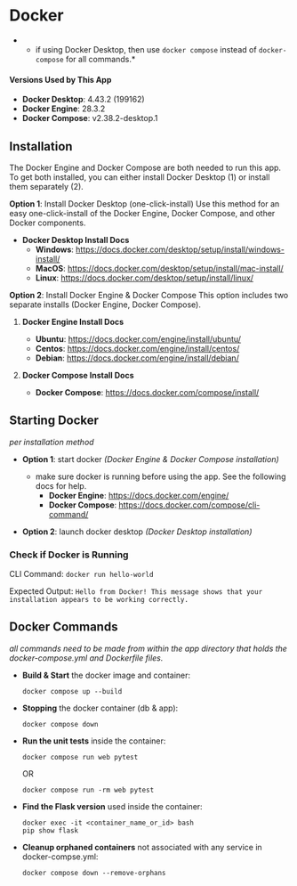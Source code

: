 # Docker
- * if using Docker Desktop, then use ```docker compose``` instead of ```docker-compose``` for all commands.* 

#### Versions Used by This App
- **Docker Desktop**: 4.43.2 (199162)
- **Docker Engine**: 28.3.2
- **Docker Compose**: v2.38.2-desktop.1

## Installation
The Docker Engine and Docker Compose are both needed to run this app. To get both installed, you can either install Docker Desktop (1) or install them separately (2).

**Option 1**: Install Docker Desktop (one-click-install)
Use this method for an easy one-click-install of the Docker Engine, Docker Compose, and other Docker components.

- **Docker Desktop Install Docs**
    - **Windows**: https://docs.docker.com/desktop/setup/install/windows-install/
    - **MacOS**: https://docs.docker.com/desktop/setup/install/mac-install/
    - **Linux**: https://docs.docker.com/desktop/setup/install/linux/

**Option 2**: Install Docker Engine & Docker Compose
This option includes two separate installs (Docker Engine, Docker Compose). 

1. **Docker Engine Install Docs**
    - **Ubuntu**: https://docs.docker.com/engine/install/ubuntu/
    - **Centos**: https://docs.docker.com/engine/install/centos/
    - **Debian**: https://docs.docker.com/engine/install/debian/

2. **Docker Compose Install Docs**
    - **Docker Compose**: https://docs.docker.com/compose/install/

## Starting Docker
*per installation method*

- **Option 1**: start docker *(Docker Engine & Docker Compose installation)*
    - make sure docker is running before using the app. See the following docs for help.
        - **Docker Engine**: https://docs.docker.com/engine/ 
        - **Docker Compose**: https://docs.docker.com/compose/cli-command/ 

- **Option 2**: launch docker desktop *(Docker Desktop installation)*

### Check if Docker is Running
CLI Command: 
    ```
    docker run hello-world
    ```

Expected Output:
    ```
    Hello from Docker!
    This message shows that your installation appears to be working correctly.
    ```

## Docker Commands
*all commands need to be made from within the app directory that holds the docker-compose.yml and Dockerfile files.*

- **Build & Start** the docker image and container:
    ```
    docker compose up --build 
    ```
- **Stopping** the docker container (db & app):
    ```
    docker compose down 
    ```

- **Run the unit tests** inside the container:
    ```
    docker compose run web pytest
    ```
    OR
    ```
    docker compose run -rm web pytest
    ```

- **Find the Flask version** used inside the container:
    ```
    docker exec -it <container_name_or_id> bash
    pip show flask
    ```

- **Cleanup orphaned containers** not associated with any service in docker-compse.yml:
    ```
    docker compose down --remove-orphans
    ```
